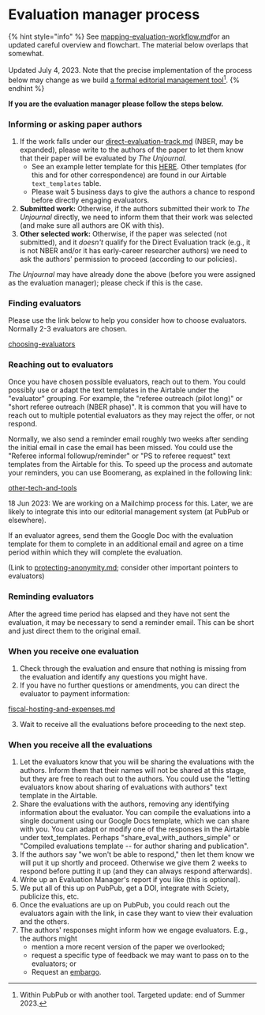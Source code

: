# Evaluation manager process

{% hint style="info" %}
See [mapping-evaluation-workflow.md](../../policies-projects-evaluation-workflow/mapping-evaluation-workflow.md "mention")for an updated careful overview and flowchart. The material below overlaps that somewhat.\
\
Updated July 4, 2023. Note that the precise implementation of the process below may change as we build [a formal editorial management tool](#user-content-fn-1)[^1].
{% endhint %}

**If you are the evaluation manager please follow the steps below.**

### Informing or asking paper authors

1. If the work falls under our [direct-evaluation-track.md](../../policies-projects-evaluation-workflow/considering-projects/direct-evaluation-track.md "mention") (NBER, may be expanded), please write to the authors of the paper to let them know that their paper will be evaluated by _The Unjournal._
   * See an example letter template for this [HERE](https://docs.google.com/document/d/1tPgoPpqiuVs9qLKJIwZO71F4kqEfv\_FOL4tDtkm98G0/edit). Other templates (for this and for other correspondence) are found in our Airtable `text_templates` table.
   * Please wait 5 business days to give the authors a chance to respond before directly engaging evaluators.
2. **Submitted work:** Otherwise, if the authors submitted their work to _The Unjournal_ directly, we need to inform them that their work was selected (and make sure all authors are OK with this).
3. **Other selected work:** Otherwise, if the paper was selected (not submitted), and it _doesn't_ qualify for the Direct Evaluation track (e.g., it is not NBER and/or it has early-career researcher authors) we need to ask the authors' permission to proceed (according to our policies).

_The Unjournal_ may have already done the above (before you were assigned as the evaluation manager); please check if this is the case.

### Finding evaluators

Please use the link below to help you consider how to choose evaluators. Normally 2-3 evaluators are chosen.

[choosing-evaluators](choosing-evaluators/ "mention")

### Reaching out to evaluators

Once you have chosen possible evaluators, reach out to them. You could possibly use or adapt the text templates in the Airtable under the "evaluator" grouping. For example, the "referee outreach (pilot long)" or "short referee outreach (NBER phase)". It is common that you will have to reach out to multiple potential evaluators as they may reject the offer, or not respond.

Normally, we also send a reminder email roughly two weeks after sending the initial email in case the email has been missed. You could use the "Referee informal followup/reminder" or "PS to referee request" text templates from the Airtable for this. To speed up the process and automate your reminders, you can use Boomerang, as explained in the following link:

[other-tech-and-tools](../../tech-tools-and-resources/other-tech-and-tools/ "mention")

18 Jun 2023: We are working on a Mailchimp process for this. Later, we are likely to integrate this into our editorial management system (at PubPub or elsewhere).

If an evaluator agrees, send them the Google Doc with the evaluation template for them to complete in an additional email and agree on a time period within which they will complete the evaluation.

(Link to [protecting-anonymity.md](../../policies-projects-evaluation-workflow/evaluation/protecting-anonymity.md "mention"); consider other important pointers to evaluators)

### Reminding evaluators

After the agreed time period has elapsed and they have not sent the evaluation, it may be necessary to send a reminder email. This can be short and just direct them to the original email.

### When you receive one evaluation

1. Check through the evaluation and ensure that nothing is missing from the evaluation and identify any questions you might have.
2. If you have no further questions or amendments, you can direct the evaluator to payment information:

[fiscal-hosting-and-expenses.md](../fiscal-hosting-and-expenses.md "mention")

3. Wait to receive all the evaluations before proceeding to the next step.

### When you receive all the evaluations

1. Let the evaluators know that you will be sharing the evaluations with the authors. Inform them that their names will not be shared at this stage, but they are free to reach out to the authors. You could use the "letting evaluators know about sharing of evaluations with authors" text template in the Airtable.
2. Share the evaluations with the authors, removing any identifying information about the evaluator. You can compile the evaluations into a single document using our Google Docs template, which we can share with you. You can adapt or modify one of the responses in the Airtable under text\_templates. Perhaps "share\_eval\_with\_authors\_simple" or "Compiled evaluations template -- for author sharing and publication".
3. If the authors say "we won't be able to respond," then let them know we will put it up shortly and proceed. Otherwise we give them 2 weeks to respond before putting it up (and they can always respond afterwards).
4. Write up an Evaluation Manager's report if you like (this is optional).
5. We put all of this up on PubPub, get a DOI, integrate with Sciety, publicize this, etc.
6. Once the evaluations are up on PubPub, you could reach out the evaluators again with the link, in case they want to view their evaluation and the others.
7. The authors' responses might inform how we engage evaluators. E.g., the authors might
   * mention a more recent version of the paper we overlooked;
   * request a specific type of feedback we may want to pass on to the evaluators; or
   * Request an [embargo](../../faq-interaction/for-researchers-authors/#conditional-embargo).

[^1]: Within PubPub or with another tool. Targeted update: end of Summer 2023.
